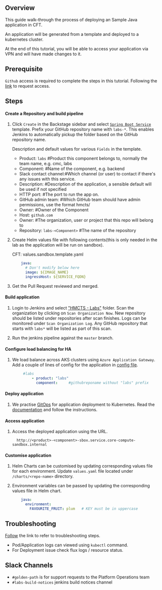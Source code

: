 ## Overview

This guide walk-through the process of deploying an Sample Java application in CFT.

An application will be generated from a template and deployed to a kubernetes cluster.

At the end of this tutorial, you will be able to access your application via VPN and will have made changes to it.

## Prerequisite

`Github` access is required to complete the steps in this tutorial. Following the [link](https://hmcts.github.io/onboarding/team/github.html#github) to request access.


## Steps

#### Create a Repository and build pipeline

1. Click `Create` in the Backstage sidebar and select [`Spring Boot Service`](https://backstage.platform.hmcts.net/create) template. Prefix your GitHub repository name with `labs-*`. This enables Jenkins to automatically pickup the folder based on the GitHub repository name.
   
   Description and default values for various `Fields` in the template.
    - Product:  `labs`        #Product this component belongs to, normally the team name, e.g. cmc, labs
    - Component:            #Name of the component, e.g. backend
    - Slack contact channel:#Which channel (or user) to contact if there's any issues with this service.
    - Description:          #Description of the application, a sensible default will be used if not specified
    - HTTP port:            #The port to run the app on.
    - GitHub admin team:    #Which GitHub team should have admin permissions, use the format hmcts/<team-id>
    - Owner:                #Owner of the Component
    - Host:  `github.com`
    - Owner:                #The organization, user or project that this repo will belong to
    - Repository: `labs-<Component>`     #The name of the repository
2. Create Helm values file with following contents(this is only needed in the lab as the application will be run on sandbox).

   CFT: values.sandbox.template.yaml

    ```yaml
        java:
          # Don't modify below here
          image: ${IMAGE_NAME}
          ingressHost: ${SERVICE_FQDN}
   
3. Get the Pull Request reviewed and merged.

#### Build application

1. Login to Jenkins and select ["HMCTS - Labs"](https://sandbox-build.platform.hmcts.net/job/HMCTS_Sandbox_LABS/) folder. Scan the organization by clicking on `Scan Organization Now`. New repository should be listed under repositories after scan finishes. Logs can be monitored under `Scan Organization Log`. Any GitHub repository that starts with `labs*` will be listed as part of this scan.


2. Run the jenkins pipeline against the `master` branch.

#### Configure load balancing for HA

1. We load balance across AKS clusters using `Azure Application Gateway`. Add a couple of lines of config for the application in [config file](https://github.com/hmcts/azure-platform-terraform/blob/master/environments/sbox/backend_lb_config.yaml).

      ```yaml
           #labs
               - product: "labs"
                 component:     #githubreponame without "labs" prefix
   
#### Deploy application

1. We practise [GitOps](https://www.weave.works/technologies/gitops/) for application deployment to Kubernetes.
   Read the [documentation]( https://github.com/hmcts/cnp-flux-config/blob/master/docs/app-deployment-v2.md) and follow the instructions.

#### Access application

1. Access the deployed application using the URL.

    ```
      http://<product>-<component>-sbox.service.core-compute-sandbox.internal   
   
#### Customise application

1. Helm Charts can be customised by updating corresponding values file for each environment. Update `values.yaml` file located under `/charts/<repo-name>` directory.  
 
2. Environment variables can be passed by updating the corresponding values file in Helm chart. 
 
   ```yaml
       java:
         environment:
           FAVOURITE_FRUIT: plum   # KEY must be in uppercase

## Troubleshooting

[Follow](https://hmcts.github.io/ways-of-working/troubleshooting/#troubleshooting-issues) the link to refer to troubleshooting steps.

 - Pod/Application logs can viewed using `kubectl` command.
 - For Deployment issue check flux logs / resource status.  
        

## Slack Channels

- `#golden-path` is for support requests to the Platform Operations team
- `#labs-build-notices` jenkins build notices channel
